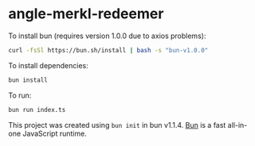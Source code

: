 # angle-merkl-redeemer

To install bun (requires version 1.0.0 due to axios problems):

```bash
curl -fsSl https://bun.sh/install | bash -s "bun-v1.0.0"
```

To install dependencies:

```bash
bun install
```

To run:

```bash
bun run index.ts
```

This project was created using `bun init` in bun v1.1.4. [Bun](https://bun.sh) is a fast all-in-one JavaScript runtime.

